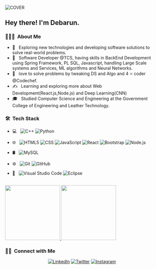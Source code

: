 ![COVER](https://user-images.githubusercontent.com/37272507/104806175-900b4e80-57fb-11eb-9e4d-f92c43bb74f9.jpg)
<h2> Hey there! I'm Debarun.</h2>

<h3> 👨🏻‍💻 &nbsp;About Me </h3>

- 🤔 &nbsp; Exploring new technologies and developing software solutions to solve real-world problems.
- 💼 &nbsp; Software Developer @TCS, having skills in BackEnd Development using Spring Framework, PL SQL, Javascript, handling Large Scale systems and Services, ML algorithms and Neural Networks.
- 🌱 &nbsp;  love to solve problems by tweaking DS and Algo and 4 ⭐ coder @Codechef.
- ✍️ &nbsp; Learning and exploring more about Web Development(React.js,Node.js) and Deep Learning(CNN)
- 🎓 &nbsp; Studied Computer Science and Engineering at the Government College of Engineering and Leather Technology.

<h3> 🛠 &nbsp;Tech Stack</h3>

- 💻 &nbsp;
  ![C++](https://img.shields.io/badge/-C++-333333?style=flat&logo=C%2B%2B&logoColor=00599C)
  ![Python](https://img.shields.io/badge/-Python-333333?style=flat&logo=python)
   
- 🌐 &nbsp;
  ![HTML5](https://img.shields.io/badge/-HTML5-333333?style=flat&logo=HTML5)
  ![CSS](https://img.shields.io/badge/-CSS-333333?style=flat&logo=CSS3&logoColor=1572B6)
  ![JavaScript](https://img.shields.io/badge/-JavaScript-333333?style=flat&logo=javascript)
  ![React](https://img.shields.io/badge/-React-333333?style=flat&logo=react)
  ![Bootstrap](https://img.shields.io/badge/-Bootstrap-333333?style=flat&logo=bootstrap&logoColor=563D7C)
  ![Node.js](https://img.shields.io/badge/-Node.js-333333?style=flat&logo=node.js)
  
- 🛢 &nbsp;
  ![MySQL](https://img.shields.io/badge/-MySQL-333333?style=flat&logo=mysql)

- ⚙️ &nbsp;
  ![Git](https://img.shields.io/badge/-Git-333333?style=flat&logo=git)
  ![GitHub](https://img.shields.io/badge/-GitHub-333333?style=flat&logo=github)
  
- 🔧 &nbsp;
  ![Visual Studio Code](https://img.shields.io/badge/-Visual%20Studio%20Code-333333?style=flat&logo=visual-studio-code&logoColor=007ACC)
  ![Eclipse](https://img.shields.io/badge/-Sublime%20Code-333333?style=flat&logo=eclipse-ide&logoColor=2C2255)
   

<br/>

<a href="https://github.com/debrode">
  <img height="180em" src="https://github-readme-stats.vercel.app/api?username=debrode&show_icons=true&theme=radical" />
  <img height="180em" src="https://github-readme-stats.vercel.app/api/top-langs/?username=debrode&hide=Jupyter Notebook&theme=buefy&layout=compact" />
</a>

<br/>

<h3> 🤝🏻 &nbsp;Connect with Me </h3>

<p align="center">
<a href="https://www.linkedin.com/in/debarun-roy-20288a122/"><img alt="LinkedIn" src="https://img.shields.io/badge/LinkedIn-Debarun%20Roy-blue?style=flat-square&logo=linkedin"></a>
<a href="https://twitter.com/DevDebarun"><img alt="Twitter" src="https://img.shields.io/badge/Twitter-DevDebarun-important?style=flat-square&logo=twitter"></a>
<a href="https://www.instagram.com/its_debarun_roy/"><img alt="Instagram" src="https://img.shields.io/badge/Instagram-its_debarun_roy-blueviolet?style=flat-square&logo=instagram"></a>  

</p>
